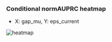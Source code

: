 ### Conditional normAUPRC heatmap

- X: gap_mu, Y: eps_current

![heatmap](/home/elicer/project_0814_2/results/20250817-215709/holdout/conditional_heatmap_gap_mu_vs_eps_current.png)
